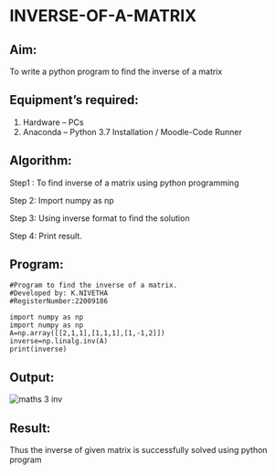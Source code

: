 # INVERSE-OF-A-MATRIX

## Aim:
To write a python program to find the inverse of a matrix

## Equipment’s required:

1. 	Hardware – PCs
2. 	Anaconda – Python 3.7 Installation / Moodle-Code Runner

## Algorithm:

Step1 : To find inverse of a matrix using python programming

Step 2: Import numpy as np

Step 3: Using inverse format to find the solution

Step 4: Print result.

## Program:
```
#Program to find the inverse of a matrix.
#Developed by: K.NIVETHA
#RegisterNumber:22009186

import numpy as np
import numpy as np
A=np.array([[2,1,1],[1,1,1],[1,-1,2]])
inverse=np.linalg.inv(A)
print(inverse)
```
## Output:
![maths 3 inv](https://user-images.githubusercontent.com/119559844/215285801-808d7495-ca3c-43b8-84f8-e9a5d4e78c8b.png)

## Result:
Thus the inverse of given matrix is successfully solved using python program

